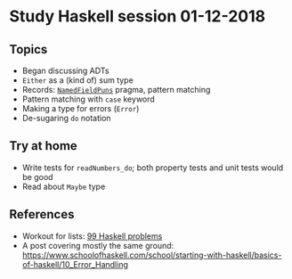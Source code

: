 # Study Haskell session 01-12-2018 

## Topics

- Began discussing ADTs
- `Either` as a (kind of) sum type
- Records: [`NamedFieldPuns`](https://limperg.de/ghc-extensions/#namedfieldpuns) pragma, pattern matching
- Pattern matching with `case` keyword
- Making a type for errors (`Error`)
- De-sugaring `do` notation

## Try at home

- Write tests for `readNumbers_do`; both property tests and unit tests would be good
- Read about `Maybe` type

## References

- Workout for lists:
  [99 Haskell problems](https://wiki.haskell.org/H-99:_Ninety-Nine_Haskell_Problems)
- A post covering mostly the same ground: https://www.schoolofhaskell.com/school/starting-with-haskell/basics-of-haskell/10_Error_Handling
